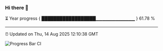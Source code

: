 ### Hi there 👋

⏳ Year progress { ██████████████████▁▁▁▁▁▁▁▁▁▁▁▁ } 61.78 %

---

⏰ Updated on Thu, 14 Aug 2025 12:10:38 GMT

![Progress Bar CI](https://github.com/liununu/liununu/workflows/Progress%20Bar%20CI/badge.svg)
